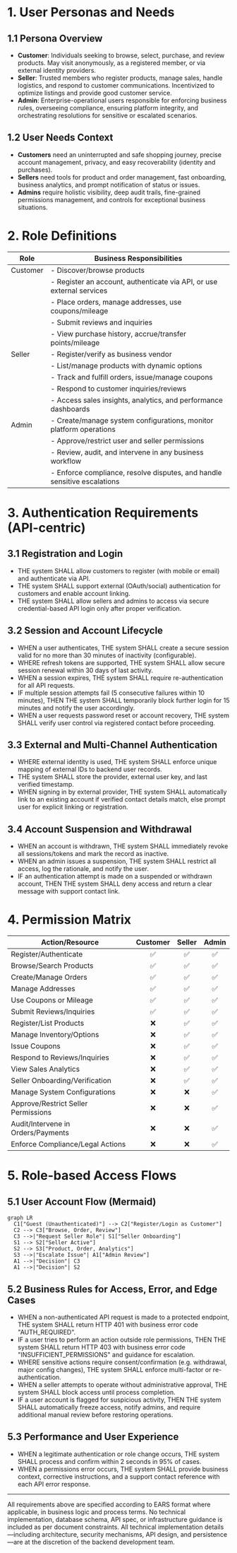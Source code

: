 # 1. User Personas and Needs

## 1.1 Persona Overview
- **Customer**: Individuals seeking to browse, select, purchase, and review products. May visit anonymously, as a registered member, or via external identity providers.
- **Seller**: Trusted members who register products, manage sales, handle logistics, and respond to customer communications. Incentivized to optimize listings and provide good customer service.
- **Admin**: Enterprise-operational users responsible for enforcing business rules, overseeing compliance, ensuring platform integrity, and orchestrating resolutions for sensitive or escalated scenarios.

## 1.2 User Needs Context
- **Customers** need an uninterrupted and safe shopping journey, precise account management, privacy, and easy recoverability (identity and purchases).
- **Sellers** need tools for product and order management, fast onboarding, business analytics, and prompt notification of status or issues.
- **Admins** require holistic visibility, deep audit trails, fine-grained permissions management, and controls for exceptional business situations.

# 2. Role Definitions

| Role     | Business Responsibilities                                                                      |
|----------|-----------------------------------------------------------------------------------------------|
| Customer | - Discover/browse products                                                                    |
|          | - Register an account, authenticate via API, or use external services                         |
|          | - Place orders, manage addresses, use coupons/mileage                                         |
|          | - Submit reviews and inquiries                                                                |
|          | - View purchase history, accrue/transfer points/mileage                                       |
| Seller   | - Register/verify as business vendor                                                          |
|          | - List/manage products with dynamic options                                                   |
|          | - Track and fulfill orders, issue/manage coupons                                              |
|          | - Respond to customer inquiries/reviews                                                       |
|          | - Access sales insights, analytics, and performance dashboards                                |
| Admin    | - Create/manage system configurations, monitor platform operations                            |
|          | - Approve/restrict user and seller permissions                                                |
|          | - Review, audit, and intervene in any business workflow                                       |
|          | - Enforce compliance, resolve disputes, and handle sensitive escalations                      |

# 3. Authentication Requirements (API-centric)

## 3.1 Registration and Login
- THE system SHALL allow customers to register (with mobile or email) and authenticate via API.
- THE system SHALL support external (OAuth/social) authentication for customers and enable account linking.
- THE system SHALL allow sellers and admins to access via secure credential-based API login only after proper verification.

## 3.2 Session and Account Lifecycle
- WHEN a user authenticates, THE system SHALL create a secure session valid for no more than 30 minutes of inactivity (configurable).
- WHERE refresh tokens are supported, THE system SHALL allow secure session renewal within 30 days of last activity.
- WHEN a session expires, THE system SHALL require re-authentication for all API requests.
- IF multiple session attempts fail (5 consecutive failures within 10 minutes), THEN THE system SHALL temporarily block further login for 15 minutes and notify the user accordingly.
- WHEN a user requests password reset or account recovery, THE system SHALL verify user control via registered contact before proceeding.

## 3.3 External and Multi-Channel Authentication
- WHERE external identity is used, THE system SHALL enforce unique mapping of external IDs to backend user records.
- THE system SHALL store the provider, external user key, and last verified timestamp.
- WHEN signing in by external provider, THE system SHALL automatically link to an existing account if verified contact details match, else prompt user for explicit linking or registration.

## 3.4 Account Suspension and Withdrawal
- WHEN an account is withdrawn, THE system SHALL immediately revoke all sessions/tokens and mark the record as inactive.
- WHEN an admin issues a suspension, THE system SHALL restrict all access, log the rationale, and notify the user.
- IF an authentication attempt is made on a suspended or withdrawn account, THEN THE system SHALL deny access and return a clear message with support contact link.

# 4. Permission Matrix

| Action/Resource                        | Customer | Seller | Admin |
|-----------------------------------------|:--------:|:------:|:-----:|
| Register/Authenticate                   |   ✅     |   ✅   |   ✅  |
| Browse/Search Products                  |   ✅     |   ✅   |   ✅  |
| Create/Manage Orders                    |   ✅     |   ✅   |   ✅  |
| Manage Addresses                        |   ✅     |   ✅   |   ✅  |
| Use Coupons or Mileage                  |   ✅     |   ✅   |   ✅  |
| Submit Reviews/Inquiries                |   ✅     |   ✅   |   ✅  |
| Register/List Products                  |   ❌     |   ✅   |   ✅  |
| Manage Inventory/Options                |   ❌     |   ✅   |   ✅  |
| Issue Coupons                           |   ❌     |   ✅   |   ✅  |
| Respond to Reviews/Inquiries            |   ❌     |   ✅   |   ✅  |
| View Sales Analytics                    |   ❌     |   ✅   |   ✅  |
| Seller Onboarding/Verification          |   ❌     |   ✅   |   ✅  |
| Manage System Configurations            |   ❌     |   ❌   |   ✅  |
| Approve/Restrict Seller Permissions     |   ❌     |   ❌   |   ✅  |
| Audit/Intervene in Orders/Payments      |   ❌     |   ❌   |   ✅  |
| Enforce Compliance/Legal Actions        |   ❌     |   ❌   |   ✅  |

# 5. Role-based Access Flows

## 5.1 User Account Flow (Mermaid)
```mermaid
graph LR
  C1["Guest (Unauthenticated)"] --> C2["Register/Login as Customer"]
  C2 --> C3["Browse, Order, Review"]
  C3 -->|"Request Seller Role"| S1["Seller Onboarding"]
  S1 --> S2["Seller Active"]
  S2 --> S3["Product, Order, Analytics"]
  S3 -->|"Escalate Issue"| A1["Admin Review"]
  A1 -->|"Decision"| C3
  A1 -->|"Decision"| S2
```

## 5.2 Business Rules for Access, Error, and Edge Cases
- WHEN a non-authenticated API request is made to a protected endpoint, THE system SHALL return HTTP 401 with business error code "AUTH_REQUIRED".
- IF a user tries to perform an action outside role permissions, THEN THE system SHALL return HTTP 403 with business error code "INSUFFICIENT_PERMISSIONS" and guidance for escalation.
- WHERE sensitive actions require consent/confirmation (e.g. withdrawal, major config changes), THE system SHALL enforce multi-factor or re-authentication.
- WHEN a seller attempts to operate without administrative approval, THE system SHALL block access until process completion.
- IF a user account is flagged for suspicious activity, THEN THE system SHALL automatically freeze access, notify admins, and require additional manual review before restoring operations.

## 5.3 Performance and User Experience
- WHEN a legitimate authentication or role change occurs, THE system SHALL process and confirm within 2 seconds in 95% of cases.
- WHEN a permissions error occurs, THE system SHALL provide business context, corrective instructions, and a support contact reference with each API error response.

--- 

All requirements above are specified according to EARS format where applicable, in business logic and process terms. No technical implementation, database schema, API spec, or infrastructure guidance is included as per document constraints. All technical implementation details—including architecture, security mechanisms, API design, and persistence—are at the discretion of the backend development team.